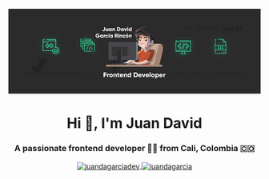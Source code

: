![me](https://raw.githubusercontent.com/JuandaGarcia/JuandaGarcia/master/img/dinoo.gif)

<h1 align="center">Hi 👋, I'm Juan David</h1>
<h3 align="center">A passionate frontend developer 👨‍💻 from Cali, Colombia 🇨🇴</h3>

<p align="center">
  <a href="https://twitter.com/juandagarciadev" target="blank">
    <img align="center" src="https://cdn.jsdelivr.net/npm/simple-icons@3.0.1/icons/twitter.svg" alt="juandagarciadev" height="28px" width="28px" />
  </a>
  <a href="https://instagram.com/juandagarciaa" target="blank">
    <img align="center" src="https://cdn.jsdelivr.net/npm/simple-icons@3.0.1/icons/instagram.svg" alt="juandagarcia" height="28px" width="28px" />
  </a>
</p>
<!-- <br/>
<br/>
<p align="center">
  <img src="https://konpa.github.io/devicon/devicon.git/icons/javascript/javascript-original.svg" alt="javascript" width="24px" height="24px"/>
  <img src="https://konpa.github.io/devicon/devicon.git/icons/css3/css3-original-wordmark.svg" alt="css3" width="24px" height="24px"/>
  <img src="https://konpa.github.io/devicon/devicon.git/icons/react/react-original-wordmark.svg" alt="react" width="24px" height="24px"/> -->
